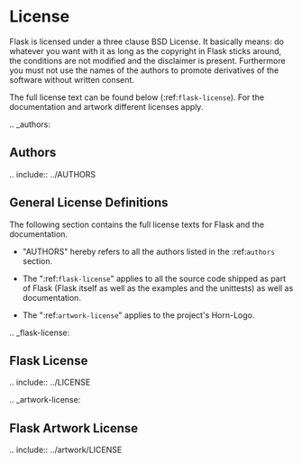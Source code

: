 # License

Flask is licensed under a three clause BSD License. It basically means:
do whatever you want with it as long as the copyright in Flask sticks
around, the conditions are not modified and the disclaimer is present.
Furthermore you must not use the names of the authors to promote derivatives
of the software without written consent.

The full license text can be found below (:ref:`flask-license`). For the
documentation and artwork different licenses apply.

.. \_authors:

## Authors

.. include:: ../AUTHORS

## General License Definitions

The following section contains the full license texts for Flask and the
documentation.

- "AUTHORS" hereby refers to all the authors listed in the
  :ref:`authors` section.

- The ":ref:`flask-license`" applies to all the source code shipped as
  part of Flask (Flask itself as well as the examples and the unittests)
  as well as documentation.

- The ":ref:`artwork-license`" applies to the project's Horn-Logo.

.. \_flask-license:

## Flask License

.. include:: ../LICENSE

.. \_artwork-license:

## Flask Artwork License

.. include:: ../artwork/LICENSE
